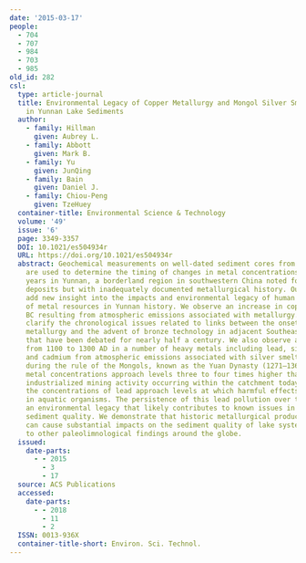 ```yaml
---
date: '2015-03-17'
people:
  - 704
  - 707
  - 984
  - 703
  - 985
old_id: 282
csl:
  type: article-journal
  title: Environmental Legacy of Copper Metallurgy and Mongol Silver Smelting Recorded
    in Yunnan Lake Sediments
  author:
    - family: Hillman
      given: Aubrey L.
    - family: Abbott
      given: Mark B.
    - family: Yu
      given: JunQing
    - family: Bain
      given: Daniel J.
    - family: Chiou-Peng
      given: TzeHuey
  container-title: Environmental Science & Technology
  volume: '49'
  issue: '6'
  page: 3349-3357
  DOI: 10.1021/es504934r
  URL: https://doi.org/10.1021/es504934r
  abstract: Geochemical measurements on well-dated sediment cores from Lake Er (Erhai)
    are used to determine the timing of changes in metal concentrations over 4500
    years in Yunnan, a borderland region in southwestern China noted for rich mineral
    deposits but with inadequately documented metallurgical history. Our findings
    add new insight into the impacts and environmental legacy of human exploitation
    of metal resources in Yunnan history. We observe an increase in copper at 1500
    BC resulting from atmospheric emissions associated with metallurgy. These data
    clarify the chronological issues related to links between the onset of Yunnan
    metallurgy and the advent of bronze technology in adjacent Southeast Asia, subjects
    that have been debated for nearly half a century. We also observe an increase
    from 1100 to 1300 AD in a number of heavy metals including lead, silver, zinc,
    and cadmium from atmospheric emissions associated with silver smelting. Culminating
    during the rule of the Mongols, known as the Yuan Dynasty (1271–1368 AD), these
    metal concentrations approach levels three to four times higher than those from
    industrialized mining activity occurring within the catchment today. Notably,
    the concentrations of lead approach levels at which harmful effects may be observed
    in aquatic organisms. The persistence of this lead pollution over time created
    an environmental legacy that likely contributes to known issues in modern day
    sediment quality. We demonstrate that historic metallurgical production in Yunnan
    can cause substantial impacts on the sediment quality of lake systems, similar
    to other paleolimnological findings around the globe.
  issued:
    date-parts:
      - - 2015
        - 3
        - 17
  source: ACS Publications
  accessed:
    date-parts:
      - - 2018
        - 11
        - 2
  ISSN: 0013-936X
  container-title-short: Environ. Sci. Technol.
---
```

